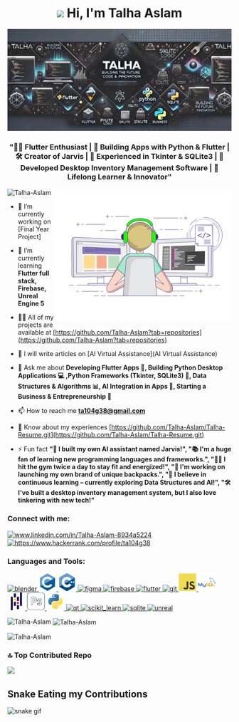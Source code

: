 <h1 align="center"> <img src="https://raw.githubusercontent.com/MartinHeinz/MartinHeinz/master/wave.gif" width="25px"> Hi, I'm Talha Aslam</h1>
<div align ="center"> <img src = "https://github.com/Talha-Aslam/Talha-Aslam/blob/main/tada.jpg"> </div>
<h3 align="center">"👨‍💻 Flutter Enthusiast | 🚀 Building Apps with Python & Flutter | 🛠 Creator of Jarvis | 🧰 Experienced in Tkinter & SQLite3 | 💼 Developed Desktop Inventory Management Software | 🌱 Lifelong Learner & Innovator"</h3>
<img align="right" alt="Coding" width="400" src="https://raw.githubusercontent.com/devSouvik/devSouvik/master/gif3.gif">

<p align="left"> <img src="https://komarev.com/ghpvc/?username=Talha-Aslam&label=Profile%20views&color=0e75b6&style=flat" alt="Talha-Aslam" /> </p>

- 🔭 I’m currently working on [Final Year Project]

- 🌱 I’m currently learning **Flutter full stack, Firebase, Unreal Engine 5**

- 👨‍💻 All of my projects are available at [https://github.com/Talha-Aslam?tab=repositories](https://github.com/Talha-Aslam?tab=repositories)

- 📝 I will write articles on [AI Virtual Assistance](AI Virtual Assistance)

- 💬 Ask me about **Developing Flutter Apps 📱, Building Python Desktop Applications 💻 ,Python Frameworks (Tkinter, SQLite3) 🐍, Data Structures & Algorithms 📊, AI Integration in Apps 🤖, Starting a Business & Entrepreneurship 💼**

- 📫 How to reach me **ta104g38@gmail.com**

- 📄 Know about my experiences [https://github.com/Talha-Aslam/Talha-Resume.git](https://github.com/Talha-Aslam/Talha-Resume.git)

- ⚡ Fun fact **"🤖 I built my own AI assistant named Jarvis!", "📚 I'm a huge fan of learning new programming languages and frameworks.", "🏋️‍♂️ I hit the gym twice a day to stay fit and energized!", "🎒 I'm working on launching my own brand of unique backpacks.", "🌱 I believe in continuous learning – currently exploring Data Structures and AI!", "🛠️ I've built a desktop inventory management system, but I also love tinkering with new tech!"**

<h3 align="left">Connect with me:</h3>
<p align="left">
<a href="https://linkedin.com/in/www.linkedin.com/in/Talha-Aslam-8934a5224" target="blank"><img align="center" src="https://raw.githubusercontent.com/rahuldkjain/github-profile-readme-generator/master/src/images/icons/Social/linked-in-alt.svg" alt="www.linkedin.com/in/Talha-Aslam-8934a5224" height="30" width="40" /></a>
<a href="https://www.hackerrank.com/https://www.hackerrank.com/profile/ta104g38" target="blank"><img align="center" src="https://raw.githubusercontent.com/rahuldkjain/github-profile-readme-generator/master/src/images/icons/Social/hackerrank.svg" alt="https://www.hackerrank.com/profile/ta104g38" height="30" width="40" /></a>
</p>

<h3 align="left">Languages and Tools:</h3>
<p align="left"> <a href="https://www.blender.org/" target="_blank" rel="noreferrer"> <img src="https://download.blender.org/branding/community/blender_community_badge_white.svg" alt="blender" width="40" height="40"/> </a> <a href="https://www.cprogramming.com/" target="_blank" rel="noreferrer"> <img src="https://raw.githubusercontent.com/devicons/devicon/master/icons/c/c-original.svg" alt="c" width="40" height="40"/> </a> <a href="https://www.w3schools.com/cpp/" target="_blank" rel="noreferrer"> <img src="https://raw.githubusercontent.com/devicons/devicon/master/icons/cplusplus/cplusplus-original.svg" alt="cplusplus" width="40" height="40"/> </a> <a href="https://www.figma.com/" target="_blank" rel="noreferrer"> <img src="https://www.vectorlogo.zone/logos/figma/figma-icon.svg" alt="figma" width="40" height="40"/> </a> <a href="https://firebase.google.com/" target="_blank" rel="noreferrer"> <img src="https://www.vectorlogo.zone/logos/firebase/firebase-icon.svg" alt="firebase" width="40" height="40"/> </a> <a href="https://flutter.dev" target="_blank" rel="noreferrer"> <img src="https://www.vectorlogo.zone/logos/flutterio/flutterio-icon.svg" alt="flutter" width="40" height="40"/> </a> <a href="https://git-scm.com/" target="_blank" rel="noreferrer"> <img src="https://www.vectorlogo.zone/logos/git-scm/git-scm-icon.svg" alt="git" width="40" height="40"/> </a> <a href="https://developer.mozilla.org/en-US/docs/Web/JavaScript" target="_blank" rel="noreferrer"> <img src="https://raw.githubusercontent.com/devicons/devicon/master/icons/javascript/javascript-original.svg" alt="javascript" width="40" height="40"/> </a> <a href="https://www.mysql.com/" target="_blank" rel="noreferrer"> <img src="https://raw.githubusercontent.com/devicons/devicon/master/icons/mysql/mysql-original-wordmark.svg" alt="mysql" width="40" height="40"/> </a> <a href="https://pandas.pydata.org/" target="_blank" rel="noreferrer"> <img src="https://raw.githubusercontent.com/devicons/devicon/2ae2a900d2f041da66e950e4d48052658d850630/icons/pandas/pandas-original.svg" alt="pandas" width="40" height="40"/> </a> <a href="https://www.photoshop.com/en" target="_blank" rel="noreferrer"> <img src="https://raw.githubusercontent.com/devicons/devicon/master/icons/photoshop/photoshop-line.svg" alt="photoshop" width="40" height="40"/> </a> <a href="https://www.python.org" target="_blank" rel="noreferrer"> <img src="https://raw.githubusercontent.com/devicons/devicon/master/icons/python/python-original.svg" alt="python" width="40" height="40"/> </a> <a href="https://www.qt.io/" target="_blank" rel="noreferrer"> <img src="https://upload.wikimedia.org/wikipedia/commons/0/0b/Qt_logo_2016.svg" alt="qt" width="40" height="40"/> </a> <a href="https://scikit-learn.org/" target="_blank" rel="noreferrer"> <img src="https://upload.wikimedia.org/wikipedia/commons/0/05/Scikit_learn_logo_small.svg" alt="scikit_learn" width="40" height="40"/> </a> <a href="https://www.sqlite.org/" target="_blank" rel="noreferrer"> <img src="https://www.vectorlogo.zone/logos/sqlite/sqlite-icon.svg" alt="sqlite" width="40" height="40"/> </a> <a href="https://unrealengine.com/" target="_blank" rel="noreferrer"> <img src="https://raw.githubusercontent.com/kenangundogan/fontisto/036b7eca71aab1bef8e6a0518f7329f13ed62f6b/icons/svg/brand/unreal-engine.svg" alt="unreal" width="40" height="40"/> </a> </p>

<p><img align="left" src="https://github-readme-stats.vercel.app/api/top-langs?username=Talha-Aslam&show_icons=true&locale=en&layout=compact" alt="Talha-Aslam" /></p>

<p>&nbsp;<img align="center" src="https://github-readme-stats.vercel.app/api?username=Talha-Aslam&show_icons=true&locale=en" alt="Talha-Aslam" /></p>

<p><img align="center" src="https://github-readme-streak-stats.herokuapp.com/?user=Talha-Aslam&" alt="Talha-Aslam" /></p>


### 🔝 Top Contributed Repo
![](https://github-contributor-stats.vercel.app/api?username=Talha-Aslam&limit=5&theme=flat&combine_all_yearly_contributions=true)

## Snake Eating my Contributions
![snake gif](https://github.com/Talha-Aslam/Talha-Aslam/blob/output/github-contribution-grid-snake.gif)
